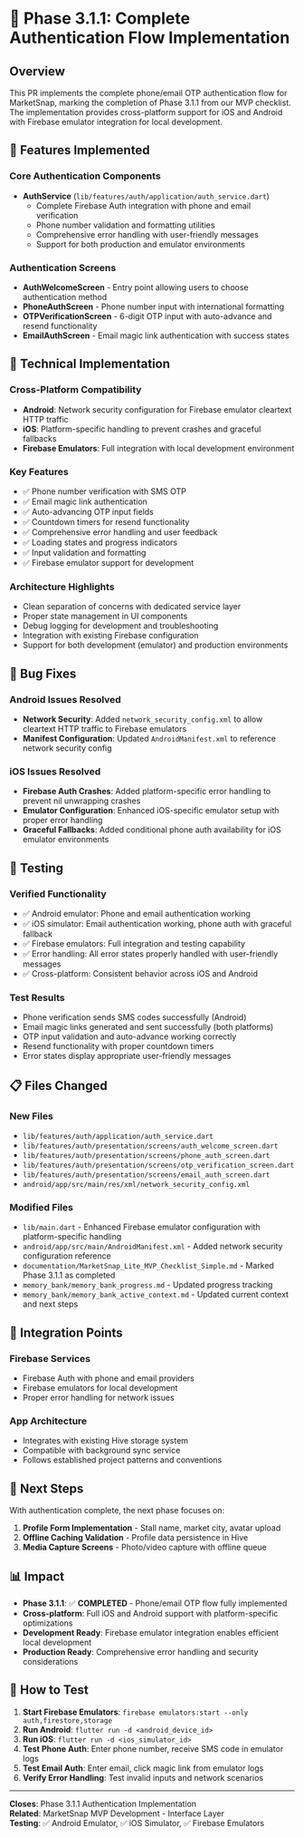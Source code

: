 # 🔐 Phase 3.1.1: Complete Authentication Flow Implementation

## Overview
This PR implements the complete phone/email OTP authentication flow for MarketSnap, marking the completion of Phase 3.1.1 from our MVP checklist. The implementation provides cross-platform support for iOS and Android with Firebase emulator integration for local development.

## 🚀 Features Implemented

### Core Authentication Components
- **AuthService** (`lib/features/auth/application/auth_service.dart`)
  - Complete Firebase Auth integration with phone and email verification
  - Phone number validation and formatting utilities
  - Comprehensive error handling with user-friendly messages
  - Support for both production and emulator environments

### Authentication Screens
- **AuthWelcomeScreen** - Entry point allowing users to choose authentication method
- **PhoneAuthScreen** - Phone number input with international formatting
- **OTPVerificationScreen** - 6-digit OTP input with auto-advance and resend functionality
- **EmailAuthScreen** - Email magic link authentication with success states

## 🔧 Technical Implementation

### Cross-Platform Compatibility
- **Android**: Network security configuration for Firebase emulator cleartext HTTP traffic
- **iOS**: Platform-specific handling to prevent crashes and graceful fallbacks
- **Firebase Emulators**: Full integration with local development environment

### Key Features
- ✅ Phone number verification with SMS OTP
- ✅ Email magic link authentication
- ✅ Auto-advancing OTP input fields
- ✅ Countdown timers for resend functionality
- ✅ Comprehensive error handling and user feedback
- ✅ Loading states and progress indicators
- ✅ Input validation and formatting
- ✅ Firebase emulator support for development

### Architecture Highlights
- Clean separation of concerns with dedicated service layer
- Proper state management in UI components
- Debug logging for development and troubleshooting
- Integration with existing Firebase configuration
- Support for both development (emulator) and production environments

## 🐛 Bug Fixes

### Android Issues Resolved
- **Network Security**: Added `network_security_config.xml` to allow cleartext HTTP traffic to Firebase emulators
- **Manifest Configuration**: Updated `AndroidManifest.xml` to reference network security config

### iOS Issues Resolved
- **Firebase Auth Crashes**: Added platform-specific error handling to prevent nil unwrapping crashes
- **Emulator Configuration**: Enhanced iOS-specific emulator setup with proper error handling
- **Graceful Fallbacks**: Added conditional phone auth availability for iOS emulator environments

## 📱 Testing

### Verified Functionality
- ✅ Android emulator: Phone and email authentication working
- ✅ iOS simulator: Email authentication working, phone auth with graceful fallback
- ✅ Firebase emulators: Full integration and testing capability
- ✅ Error handling: All error states properly handled with user-friendly messages
- ✅ Cross-platform: Consistent behavior across iOS and Android

### Test Results
- Phone verification sends SMS codes successfully (Android)
- Email magic links generated and sent successfully (both platforms)
- OTP input validation and auto-advance working correctly
- Resend functionality with proper countdown timers
- Error states display appropriate user-friendly messages

## 📋 Files Changed

### New Files
- `lib/features/auth/application/auth_service.dart`
- `lib/features/auth/presentation/screens/auth_welcome_screen.dart`
- `lib/features/auth/presentation/screens/phone_auth_screen.dart`
- `lib/features/auth/presentation/screens/otp_verification_screen.dart`
- `lib/features/auth/presentation/screens/email_auth_screen.dart`
- `android/app/src/main/res/xml/network_security_config.xml`

### Modified Files
- `lib/main.dart` - Enhanced Firebase emulator configuration with platform-specific handling
- `android/app/src/main/AndroidManifest.xml` - Added network security configuration reference
- `documentation/MarketSnap_Lite_MVP_Checklist_Simple.md` - Marked Phase 3.1.1 as completed
- `memory_bank/memory_bank_progress.md` - Updated progress tracking
- `memory_bank/memory_bank_active_context.md` - Updated current context and next steps

## 🔄 Integration Points

### Firebase Services
- Firebase Auth with phone and email providers
- Firebase emulators for local development
- Proper error handling for network issues

### App Architecture
- Integrates with existing Hive storage system
- Compatible with background sync service
- Follows established project patterns and conventions

## 🎯 Next Steps

With authentication complete, the next phase focuses on:
1. **Profile Form Implementation** - Stall name, market city, avatar upload
2. **Offline Caching Validation** - Profile data persistence in Hive
3. **Media Capture Screens** - Photo/video capture with offline queue

## 📊 Impact

- **Phase 3.1.1**: ✅ **COMPLETED** - Phone/email OTP flow fully implemented
- **Cross-platform**: Full iOS and Android support with platform-specific optimizations
- **Development Ready**: Firebase emulator integration enables efficient local development
- **Production Ready**: Comprehensive error handling and security considerations

## 🧪 How to Test

1. **Start Firebase Emulators**: `firebase emulators:start --only auth,firestore,storage`
2. **Run Android**: `flutter run -d <android_device_id>`
3. **Run iOS**: `flutter run -d <ios_simulator_id>`
4. **Test Phone Auth**: Enter phone number, receive SMS code in emulator logs
5. **Test Email Auth**: Enter email, click magic link from emulator logs
6. **Verify Error Handling**: Test invalid inputs and network scenarios

---

**Closes**: Phase 3.1.1 Authentication Implementation  
**Related**: MarketSnap MVP Development - Interface Layer  
**Testing**: ✅ Android Emulator, ✅ iOS Simulator, ✅ Firebase Emulators 